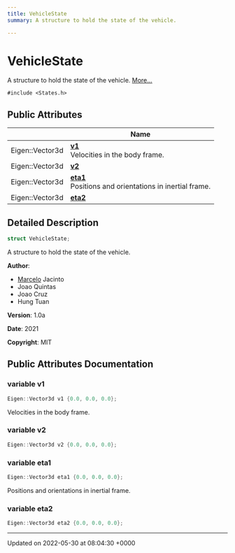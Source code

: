 ```yaml
---
title: VehicleState
summary: A structure to hold the state of the vehicle. 

---
```


# VehicleState



A structure to hold the state of the vehicle.  [More...](#detailed-description)


`#include <States.h>`

## Public Attributes

|                | Name           |
| -------------- | -------------- |
| Eigen::Vector3d | **[v1](/medusa_base/api/markdown/medusa_control/outer_loops_controllers/path_following/Classes/structVehicleState/#variable-v1)** <br>Velocities in the body frame.  |
| Eigen::Vector3d | **[v2](/medusa_base/api/markdown/medusa_control/outer_loops_controllers/path_following/Classes/structVehicleState/#variable-v2)**  |
| Eigen::Vector3d | **[eta1](/medusa_base/api/markdown/medusa_control/outer_loops_controllers/path_following/Classes/structVehicleState/#variable-eta1)** <br>Positions and orientations in inertial frame.  |
| Eigen::Vector3d | **[eta2](/medusa_base/api/markdown/medusa_control/outer_loops_controllers/path_following/Classes/structVehicleState/#variable-eta2)**  |

## Detailed Description

```cpp
struct VehicleState;
```

A structure to hold the state of the vehicle. 

**Author**: 

  * [Marcelo](/medusa_base/api/markdown/medusa_control/outer_loops_controllers/path_following/Classes/classMarcelo/) Jacinto 
  * Joao Quintas 
  * Joao Cruz 
  * Hung Tuan 


**Version**: 1.0a 

**Date**: 2021 

**Copyright**: MIT 
## Public Attributes Documentation

### variable v1

```cpp
Eigen::Vector3d v1 {0.0, 0.0, 0.0};
```

Velocities in the body frame. 

### variable v2

```cpp
Eigen::Vector3d v2 {0.0, 0.0, 0.0};
```


### variable eta1

```cpp
Eigen::Vector3d eta1 {0.0, 0.0, 0.0};
```

Positions and orientations in inertial frame. 

### variable eta2

```cpp
Eigen::Vector3d eta2 {0.0, 0.0, 0.0};
```


-------------------------------

Updated on 2022-05-30 at 08:04:30 +0000